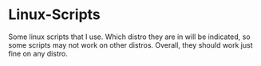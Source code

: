 # Linux-Scripts
Some linux scripts that I use. Which distro they are in will be indicated, so some scripts may not work on other distros. Overall, they should work just fine on any distro.
